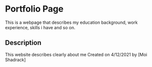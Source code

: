 # Portfolio Page
This is a webpage that describes my education background, work experience, skills i have and so on.

## Description
This website describes clearly about me 
Created on 4/12/2021 by [Moi Shadrack]

